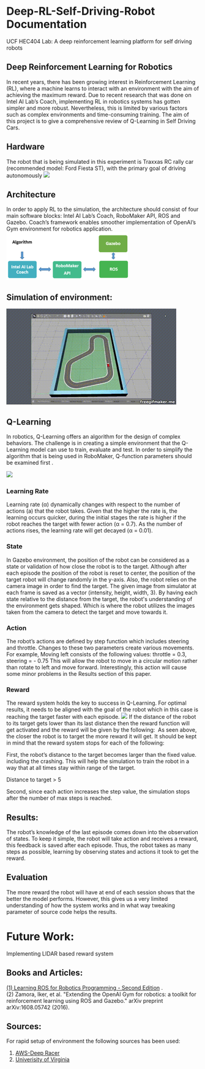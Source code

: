 # Deep-RL-Self-Driving-Robot Documentation

UCF HEC404 Lab: A deep reinforcement learning platform for self driving robots

## Deep Reinforcement Learning for Robotics 
In recent years, there has been growing interest in Reinforcement Learning (RL), where a machine learns to interact with an environment with the aim of achieving the maximum reward. Due to recent research that was done on Intel AI Lab’s Coach, implementing RL in robotics systems has gotten simpler and more robust. Nevertheless, this is limited by various factors such as complex environments and time-consuming training. The aim of this project is to give a comprehensive review of Q-Learning in Self Driving Cars.

## Hardware
The robot that is being simulated in this experiment is Traxxas RC rally car (recommended model: Ford Fiesta ST), with the primary goal of driving autonomously 
![](robot.gif)  
## Architecture 
In order to apply RL to the simulation, the architecture should consist of four main software blocks: Intel AI Lab’s Coach, RoboMaker API, ROS and Gazebo. Coach’s framework enables smoother implementation of OpenAI’s Gym environment for robotics application.
![](Algorithm.PNG)
## Simulation of environment:
![RL_Demo.gif](RL_Demo.gif)     

## Q-Learning 
In robotics, Q-Learning offers an algorithm for the design of complex behaviors. The challenge is in creating a simple environment that the Q-Learning model can use to train, evaluate and test. In order to simplify the algorithm that is being used in RoboMaker, Q-function parameters should be examined first .

![](My-Architecture.gif)
### Learning Rate
Learning rate (α) dynamically changes with respect to the number of actions (a) that the robot takes. Given that the higher the rate is, the learning occurs quicker, during the initial stages the rate is higher if the robot reaches the target with fewer action (α = 0.7). As the number of actions rises, the learning rate will get decayed (α = 0.01).
### State
In Gazebo environment, the position of the robot can be considered as a state or validation of how close the robot is to the target.
Although after each episode the position of the robot is reset to center, the position of the target robot will change randomly in the y-axis. 
Also, the robot relies on the camera image in order to find the target. The given image from simulator at each frame is saved as a vector (intensity, height, width, 3). By having each state relative to the distance from the target, the robot's understanding of the environment gets shaped. Which is where the robot utilizes the images taken from the camera to detect the target and move towards it.   
### Action
The robot’s actions are defined by step function which includes steering and throttle.
Changes to these two parameters create various movements. For example, Moving left consists of the following values:
throttle = 0.3, steering = - 0.75
This will allow the robot to move in a circular motion rather than rotate to left and move forward. Interestingly, this action will cause some minor problems in the Results section of this paper.   
### Reward
The reward system holds the key to success in Q-Learning. For optimal results, it needs to be aligned with the goal of the robot which in this case is reaching the target faster with each episode. 
![](Gif)
If the distance of the robot to its target gets lower than its last distance then the reward function will get activated and the reward will be given by the following:
![]()
As seen above, the closer the robot is to target the more reward it will get. It should be kept in mind that the reward system stops for each of the following:

First, the robot’s distance to the target becomes larger than the fixed value. including the crashing. This will help the simulation to train the robot in a way that at all times stay within range of the target. 

Distance to target > 5

Second,  since each action increases the step value, the simulation stops after the number of max steps is reached.
## Results:  
The robot’s knowledge of the last episode comes down into the observation of states. To keep it simple, the robot will take action and receives a reward, this feedback is saved after each episode. Thus, the robot takes as many steps as possible, learning by observing states and actions it took to get the reward. 
## Evaluation
 The more reward the robot will have at end of each session shows that the better the model performs. However, this gives us a very limited understanding of how the system works and in what way tweaking parameter of source code helps the results.
# Future Work: 
Implementing LIDAR based reward system

## Books and Articles:
[(1) Learning ROS for Robotics Programming - Second Edition](https://www.packtpub.com/hardware-and-creative/learning-ros-robotics-programming-second-edition) .   
(2)	Zamora, Iker, et al. "Extending the OpenAI Gym for robotics: a toolkit for reinforcement learning using ROS and Gazebo." arXiv preprint arXiv:1608.05742 (2016).
## Sources:
  For rapid setup of environment the following sources has been used:   
 1. [AWS-Deep Racer](https://github.com/aws-robotics/aws-robomaker-sample-application-deepracer)   
 2. [Univerisity of Virginia](https://github.com/linklab-uva/f1tenth_gtc_tutorial#1-install-robot-operating-system-ros)   
 
